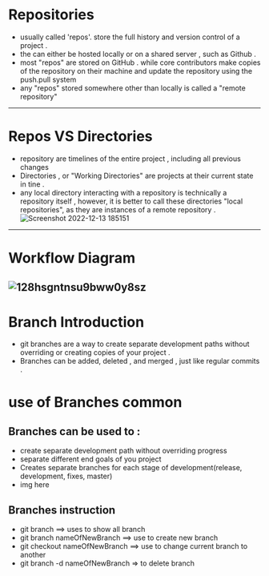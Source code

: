 
# Repositories 
 * usually called 'repos'. store the full history and version control of a project . 
 * the can either be hosted locally or on a shared server , such as Github . 
 * most "repos" are stored on GitHub . while core contributors  make copies of the repository on their machine and update the repository using the push.pull system 
 * any "repos" stored somewhere other than locally is called a "remote repository"
------------------------------------------------------
 # Repos VS Directories 
   * repository are timelines of the entire project , including all previous changes 
   * Directories , or "Working Directories" are projects at their current state in tine . 
   * any local directory interacting with a  repository is technically a repository itself , however, it is better to call these directories "local repositories", as they are instances of a remote repository . 
   ![Screenshot 2022-12-13 185151](https://user-images.githubusercontent.com/92353024/207384106-b8ef0d15-1b5b-4ebb-8b2b-6a853351eea1.jpg)

------------------------------------------------------
# Workflow Diagram
![128hsgntnsu9bww0y8sz](https://user-images.githubusercontent.com/92353024/207384159-35fd133a-296d-4943-b58a-c32f1071c16d.jpeg)
-----------------------------------------------------
# Branch Introduction 
* git branches are a way to create separate development paths without overriding or creating copies of your project .
* Branches can be added, deleted , and merged , just like regular commits . 
# use of Branches common
## Branches can be used to : 
  - create separate development path without overriding progress
  - separate different end goals of you project 
  - Creates separate branches for each stage of development(release, development, fixes, master)
  - img here 

## Branches instruction 
  * git branch ==> uses to show all branch 
  * git branch nameOfNewBranch ==> use to create new branch 
  * git checkout nameOfNewBranch ==> use to change current branch to another 
  * git branch -d nameOfNewBranch => to delete branch 